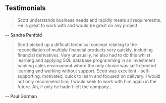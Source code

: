 <article class='all-prose'>

## Testimonials

> Scott understands business needs and rapidly meets all requirements.
> He is great to work with and would be great on any project

-- Sandra Penfold

> Scott picked up a difficult technical concept relating to the
> reconciliation of multiple financial products very quickly,
> including financial derivatives. Very unusually, he also had to do
> this whilst learning and applying SQL database programming in an
> investment banking sales environment where the only choice was
> self-directed learning and working without support. Scott was
> excellent - self-supporting, motivated, quick to learn and focused
> on delivery. I would not only recommend him, I would seek to work
> with him again in the future. Ah, if only he hadn't left the
> company...

-- Paul Gorman

</article>
